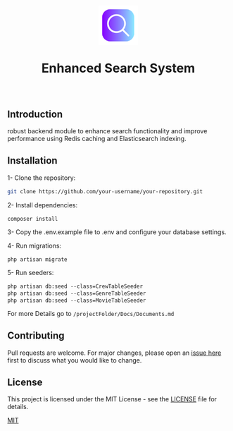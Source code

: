 <h1>
<br>
<div align="center">
    <img src="images/search.png" height="90">
    <p >Enhanced Search System</p>
</div>

  
  
</h1>

<br>


## Introduction 

robust backend module to enhance search functionality and improve performance using Redis caching and Elasticsearch indexing.

## Installation

 1- Clone the repository:
   ```sh
   git clone https://github.com/your-username/your-repository.git
   ```

2- Install dependencies:

```shell
composer install
```

3- Copy the .env.example file to .env and configure your database settings.

4- Run migrations:
```shell
php artisan migrate
```
5- Run seeders:
```shell
php artisan db:seed --class=CrewTableSeeder
php artisan db:seed --class=GenreTableSeeder
php artisan db:seed --class=MovieTableSeeder
```

For more Details go to `/projectFolder/Docs/Documents.md`
## Contributing

Pull requests are welcome. For major changes, please open an <a href="https://github.com/2x-Hra/enhanced-search-system/issues"> issue here </a> first
to discuss what you would like to change.


## License
This project is licensed under the MIT License - see the [LICENSE](https://choosealicense.com/licenses/mit/) file for details.

[MIT](https://choosealicense.com/licenses/mit/)


